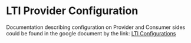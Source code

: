 # LTI Provider Configuration

Documentation describing configuration on Provider and Consumer sides
could be found in the google document by the link:
[LTI Configurations](https://docs.google.com/document/d/1vW0HEbjVvxdG6ezZM-mkuijiJMqemG-745IXSHtGdb0/edit?usp=sharing)
